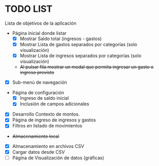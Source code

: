 # TODO LIST

Lista de objetivos de la aplicación

- Página inicial donde listar
  - [x] Mostrar Saldo total (ingresos - gastos)
  - [x] Mostrar Lista de gastos separados por categorías (solo visualización)
  - [x] Mostrar Lista de ingresos separados por categorías (solo visualización)
  - ~~Al pulsar fila mostrar un modal que permita ingresar un gasto o ingreso previsto~~
- [x] Sub-menú de navegación
- Página de configuración
  - [x] Ingreso de saldo inicial
  - [x] Inclusión de campos adicionales
- [x] Desarrollo Contexto de montos.
- [x] Página de ingreso de ingresos y gastos
- [x] Filtros en listado de movimientos
- ~~Almacenamiento local~~
- [x] Almacenamiento en archivos CSV
- [x] Cargar datos desde CSV
- [ ] Página de Visualización de datos (gráficas)
